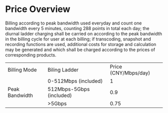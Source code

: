 # Price Overview

Billing according to peak bandwidth used everyday and count one bandwidth every 5 minutes, counting 288 points in total each day; the diurnal ladder charging shall be carried on according to the peak bandwidth in the billing cycle for user at each billing; if transcoding, snapshot and recording functions are used, additional costs for storage and calculation may be generated and which shall be charged according to the prices of corresponding products.
<table>
<tr>
    <td>Billing Mode<br/>
    <td>Biling Ladder</td>
    <td>Price (CNY/Mbps/day)</td>
</tr>
<tr>
    <td rowspan="3"> Peak Bandwidth<br/>
    <td>0-512Mbps (included)</td>
    <td>1</td>
</tr>
<tr>
    <td>512Mbps-5Gbps (included)</td>
    <td>0.9</td>
</tr>
  <tr>
    <td>>5Gbps</td>
    <td>0.75</td>
</tr>
<tr>
